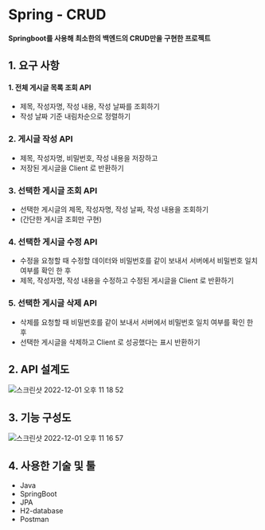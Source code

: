 # Spring - CRUD
#### Springboot를 사용해 최소한의 백엔드의 CRUD만을 구현한 프로젝트
## 1. 요구 사항
#### 1. 전체 게시글 목록 조회 API
* 제목, 작성자명, 작성 내용, 작성 날짜를 조회하기
* 작성 날짜 기준 내림차순으로 정렬하기
### 2. 게시글 작성 API
* 제목, 작성자명, 비밀번호, 작성 내용을 저장하고
* 저장된 게시글을 Client 로 반환하기
### 3. 선택한 게시글 조회 API
* 선택한 게시글의 제목, 작성자명, 작성 날짜, 작성 내용을 조회하기 
* (간단한 게시글 조회만 구현)
### 4. 선택한 게시글 수정 API
* 수정을 요청할 때 수정할 데이터와 비밀번호를 같이 보내서 서버에서 비밀번호 일치 여부를 확인 한 후
* 제목, 작성자명, 작성 내용을 수정하고 수정된 게시글을 Client 로 반환하기
### 5. 선택한 게시글 삭제 API
* 삭제를 요청할 때 비밀번호를 같이 보내서 서버에서 비밀번호 일치 여부를 확인 한 후
* 선택한 게시글을 삭제하고 Client 로 성공했다는 표시 반환하기
## 2. API 설계도
![스크린샷 2022-12-01 오후 11 18 52](https://user-images.githubusercontent.com/117142323/205076242-9b06cf26-d8d5-43fc-86b1-7f672e8be321.png)
## 3. 기능 구성도 
![스크린샷 2022-12-01 오후 11 16 57](https://user-images.githubusercontent.com/117142323/205075830-3bae6045-7b9c-4585-88cf-21dc741ca8e8.png)
## 4. 사용한 기술 및 툴
* Java
* SpringBoot
* JPA
* H2-database
* Postman
 
